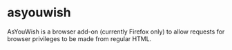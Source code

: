 asyouwish
=========

AsYouWish is a browser add-on (currently Firefox only) to allow requests for browser privileges to be made from regular HTML.